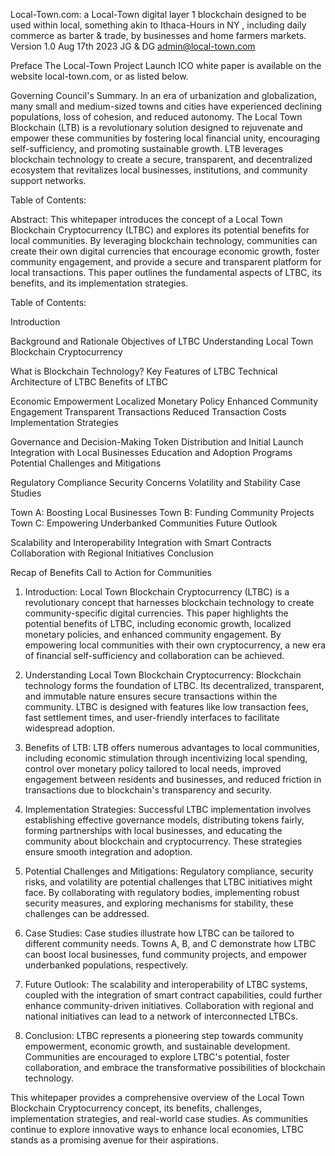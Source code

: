 Local-Town.com: a Local-Town digital layer 1 blockchain designed to be used within local, something akin to Ithaca-Hours in NY , including daily commerce as barter & trade, by businesses and home farmers markets.
Version 1.0 Aug 17th 2023
JG & DG
admin@local-town.com

Preface
The Local-Town Project Launch ICO white paper is available on the website local-town.com, or as listed below.

Governing Council's Summary. 
In an era of urbanization and globalization, many small and medium-sized towns and cities have experienced declining populations, loss of cohesion, and reduced autonomy. The Local Town Blockchain (LTB) is a revolutionary solution designed to rejuvenate and empower these communities by fostering local financial unity, encouraging self-sufficiency, and promoting sustainable growth. LTB leverages blockchain technology to create a secure, transparent, and decentralized ecosystem that revitalizes local businesses, institutions, and community support networks.

Table of Contents:

Abstract:
This whitepaper introduces the concept of a Local Town Blockchain Cryptocurrency (LTBC) and explores its potential benefits for local communities. By leveraging blockchain technology, communities can create their own digital currencies that encourage economic growth, foster community engagement, and provide a secure and transparent platform for local transactions. This paper outlines the fundamental aspects of LTBC, its benefits, and its implementation strategies.

Table of Contents:

Introduction

Background and Rationale
Objectives of LTBC
Understanding Local Town Blockchain Cryptocurrency

What is Blockchain Technology?
Key Features of LTBC
Technical Architecture of LTBC
Benefits of LTBC

Economic Empowerment
Localized Monetary Policy
Enhanced Community Engagement
Transparent Transactions
Reduced Transaction Costs
Implementation Strategies

Governance and Decision-Making
Token Distribution and Initial Launch
Integration with Local Businesses
Education and Adoption Programs
Potential Challenges and Mitigations

Regulatory Compliance
Security Concerns
Volatility and Stability
Case Studies

Town A: Boosting Local Businesses
Town B: Funding Community Projects
Town C: Empowering Underbanked Communities
Future Outlook

Scalability and Interoperability
Integration with Smart Contracts
Collaboration with Regional Initiatives
Conclusion

Recap of Benefits
Call to Action for Communities
1. Introduction:
Local Town Blockchain Cryptocurrency (LTBC) is a revolutionary concept that harnesses blockchain technology to create community-specific digital currencies. This paper highlights the potential benefits of LTBC, including economic growth, localized monetary policies, and enhanced community engagement. By empowering local communities with their own cryptocurrency, a new era of financial self-sufficiency and collaboration can be achieved.

2. Understanding Local Town Blockchain Cryptocurrency:
Blockchain technology forms the foundation of LTBC. Its decentralized, transparent, and immutable nature ensures secure transactions within the community. LTBC is designed with features like low transaction fees, fast settlement times, and user-friendly interfaces to facilitate widespread adoption.

3. Benefits of LTB:
LTB offers numerous advantages to local communities, including economic stimulation through incentivizing local spending, control over monetary policy tailored to local needs, improved engagement between residents and businesses, and reduced friction in transactions due to blockchain's transparency and security.

4. Implementation Strategies:
Successful LTBC implementation involves establishing effective governance models, distributing tokens fairly, forming partnerships with local businesses, and educating the community about blockchain and cryptocurrency. These strategies ensure smooth integration and adoption.

5. Potential Challenges and Mitigations:
Regulatory compliance, security risks, and volatility are potential challenges that LTBC initiatives might face. By collaborating with regulatory bodies, implementing robust security measures, and exploring mechanisms for stability, these challenges can be addressed.

6. Case Studies:
Case studies illustrate how LTBC can be tailored to different community needs. Towns A, B, and C demonstrate how LTBC can boost local businesses, fund community projects, and empower underbanked populations, respectively.

7. Future Outlook:
The scalability and interoperability of LTBC systems, coupled with the integration of smart contract capabilities, could further enhance community-driven initiatives. Collaboration with regional and national initiatives can lead to a network of interconnected LTBCs.

8. Conclusion:
LTBC represents a pioneering step towards community empowerment, economic growth, and sustainable development. Communities are encouraged to explore LTBC's potential, foster collaboration, and embrace the transformative possibilities of blockchain technology.

This whitepaper provides a comprehensive overview of the Local Town Blockchain Cryptocurrency concept, its benefits, challenges, implementation strategies, and real-world case studies. As communities continue to explore innovative ways to enhance local economies, LTBC stands as a promising avenue for their aspirations.


